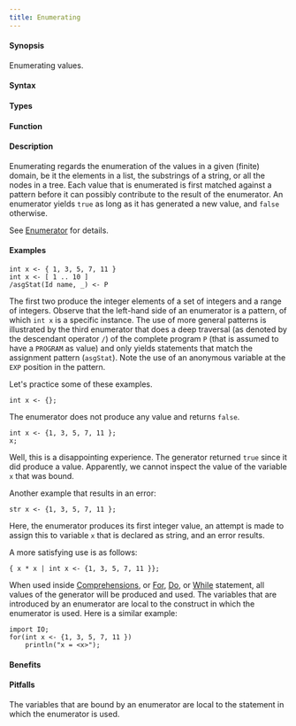 ```yaml
---
title: Enumerating
---
```


#### Synopsis

Enumerating values.

#### Syntax

#### Types

#### Function

#### Description

Enumerating regards the enumeration of the values in a given (finite) domain, be it the elements in a list, the substrings of a string, 
or all the nodes in a tree. 
Each value that is enumerated is first matched against a pattern before it can possibly contribute to the result of 
the enumerator. An enumerator yields `true` as long as it has generated a new value, and `false` otherwise.

See [Enumerator]((Rascal:Boolean-Enumerator)) for details.

#### Examples

```rascal
int x <- { 1, 3, 5, 7, 11 }
int x <- [ 1 .. 10 ]
/asgStat(Id name, _) <- P
```

The first two produce the integer elements of a set of integers and a range of integers. 
Observe that the left-hand side of an enumerator is a pattern, of which `int x` is a specific instance. 
The use of more general patterns is illustrated by the third enumerator that does a deep traversal 
(as denoted by the descendant operator `/`) of the complete program `P` (that is assumed to have a 
`PROGRAM` as value) and only yields statements that match the assignment pattern (`asgStat`).
Note the use of an anonymous variable at the `EXP` position in the pattern.

Let's practice some of these examples.

```rascal-shell
int x <- {};
```
The enumerator does not produce any value and returns `false`.

```rascal-shell,error
int x <- {1, 3, 5, 7, 11 };
x;
```
Well, this is a disappointing experience. The generator returned `true` since it did produce a value.
Apparently, we cannot inspect the value of the variable `x` that was bound.

Another example that results in an error:
```rascal-shell,error
str x <- {1, 3, 5, 7, 11 };
```
Here, the enumerator produces its first integer value, an attempt is made to assign this to variable `x` that is declared as string,
and an error results.

A more satisfying use is as follows:
```rascal-shell
{ x * x | int x <- {1, 3, 5, 7, 11 }};
```
When used inside [Comprehensions]((Rascal:Expressions-Comprehensions)), 
or [For]((Rascal:Statements-For)), [Do]((Rascal:Statements-Do)), or [While]((Rascal:Statements-While)) 
statement, all values of the generator will be produced and used.
The variables that are introduced by an enumerator are local to the construct in which the enumerator is used.
Here is a similar example:
```rascal-shell
import IO;
for(int x <- {1, 3, 5, 7, 11 })
    println("x = <x>");
```

#### Benefits

#### Pitfalls

The variables that are bound by an enumerator are local to the statement in which the enumerator is used.

